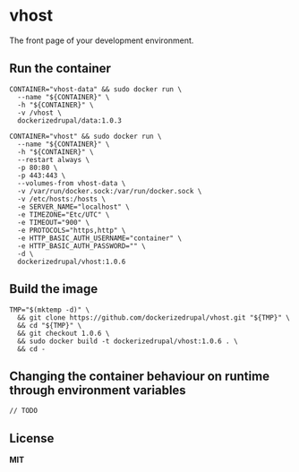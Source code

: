 # vhost

The front page of your development environment.

## Run the container

    CONTAINER="vhost-data" && sudo docker run \
      --name "${CONTAINER}" \
      -h "${CONTAINER}" \
      -v /vhost \
      dockerizedrupal/data:1.0.3
 
    CONTAINER="vhost" && sudo docker run \
      --name "${CONTAINER}" \
      -h "${CONTAINER}" \
      --restart always \
      -p 80:80 \
      -p 443:443 \
      --volumes-from vhost-data \
      -v /var/run/docker.sock:/var/run/docker.sock \
      -v /etc/hosts:/hosts \
      -e SERVER_NAME="localhost" \
      -e TIMEZONE="Etc/UTC" \
      -e TIMEOUT="900" \
      -e PROTOCOLS="https,http" \
      -e HTTP_BASIC_AUTH_USERNAME="container" \
      -e HTTP_BASIC_AUTH_PASSWORD="" \
      -d \
      dockerizedrupal/vhost:1.0.6

## Build the image

    TMP="$(mktemp -d)" \
      && git clone https://github.com/dockerizedrupal/vhost.git "${TMP}" \
      && cd "${TMP}" \
      && git checkout 1.0.6 \
      && sudo docker build -t dockerizedrupal/vhost:1.0.6 . \
      && cd -

## Changing the container behaviour on runtime through environment variables

    // TODO

## License

**MIT**
